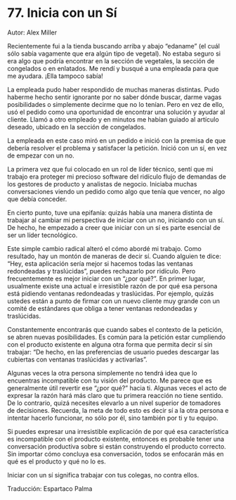 # 77. Inicia con un Sí

Autor: Alex Miller

Recientemente fui a la tienda buscando arriba y abajo “edaname” (el cuál sólo sabía vagamente que era algún tipo de vegetal). No estaba seguro si era algo que podría encontrar en la sección de vegetales, la sección de congelados o en enlatados. Me rendí y busqué a una empleada para que me ayudara. ¡Ella tampoco sabía!

La empleada pudo haber respondido de muchas maneras distintas. Pudo haberme hecho sentir ignorante por no saber dónde buscar, darme vagas posibilidades o simplemente decirme que no lo tenían. Pero en vez de ello, usó el pedido como una oportunidad de encontrar una solución y ayudar al cliente. Llamó a otro empleado y en minutos me habían guiado al artículo deseado, ubicado en la sección de congelados.

La empleada en este caso miró en un pedido e inició con la premisa de que debería resolver el problema y satisfacer la petición. Inició con un sí, en vez de empezar con un no.

La primera vez que fui colocado en un rol de líder técnico, sentí que mi trabajo era proteger mi precioso software del ridículo flujo de demandas de los gestores de producto y analistas de negocio. Iniciaba muchas conversaciones viendo un pedido como algo que tenía que vencer, no algo que debía conceder.

En cierto punto, tuve una epifanía: quizás había una manera distinta de trabajar al cambiar mi perspectiva de iniciar con un no, iniciando con un sí. De hecho, he empezado a creer que iniciar con un sí es parte esencial de ser un líder tecnológico.

Este simple cambio radical alteró el cómo abordé mi trabajo. Como resultado, hay un montón de maneras de decir sí. Cuando alguien te dice: “Hey, esta aplicación sería mejor si hacemos todas las ventanas redondeadas y traslúcidas”, puedes rechazarlo por ridículo. Pero frecuentemente es mejor iniciar con un “¿por qué?”. En primer lugar, usualmente existe una actual e irresistible razón de por qué esa persona está pidiendo ventanas redondeadas y traslúcidas. Por ejemplo, quizás ustedes están a punto de firmar con un nuevo cliente muy grande con un comité de estándares que obliga a tener ventanas redondeadas y traslúcidas.

Constantemente encontrarás que cuando sabes el contexto de la petición, se abren nuevas posibilidades. Es común para la petición estar cumpliendo con el producto existente en alguna otra forma que permita decir sí sin trabajar: “De hecho, en las preferencias de usuario puedes descargar las cubiertas con ventanas traslúcidas y activarlas”.

Algunas veces la otra persona simplemente no tendrá idea que lo encuentras incompatible con tu visión del producto. Me parece que es generalmente útil revertir ese “¿por qué?” hacia ti. Algunas veces el acto de expresar la razón hará más claro que tu primera reacción no tiene sentido. De lo contrario, quizá necesites elevarlo a un nivel superior de tomadores de decisiones. Recuerda, la meta de todo esto es decir sí a la otra persona e intentar hacerlo funcionar, no sólo por él, sino también por ti y tu equipo.

Si puedes expresar una irresistible explicación de por qué esa característica es incompatible con el producto existente, entonces es probable tener una conversación productiva sobre si están construyendo el producto correcto. Sin importar cómo concluya esa conversación, todos se enfocarán más en qué es el producto y qué no lo es.

Iniciar con un sí significa trabajar con tus colegas, no contra ellos.

Traducción: Espartaco Palma
